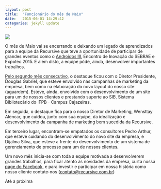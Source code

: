 ```yaml
---
layout: post
title:  "Funcionário do mês de Maio"
date:   2015-06-01 14:29:42
categories: jekyll update
---
```


<img src="{{ site.absolute_url }}/images/posts/funcmesmaio.png">

O mês de Maio vai se encerrando e deixando um legado de aprendizados para a equipe da Recursive que teve a oportunidade de participar de grandes eventos como o [Androidos III][androidos], Encontro de Inovação do SEBRAE e Expotec 2015. E além disto, a equipe pôde, ainda, desenvolver importantes trabalhos. 

[Pelo segundo mês consecutivo][funcmesabril], o destaque ficou com o Diretor Presidente, Douglas Gabriel, que esteve envolvido nas campanhas de marketing da empresa, bem como na elaboração do novo layout do nosso site (aguardem). Esteve, ainda, envolvido com o desenvolvimento de um site para um de nossos clientes e prestando suporte ao SIB, Sistema Bibliotecário do IFPB - Campus Cajazeiras.

Em seguida, o destaque fica para o nosso Diretor de Marketing, Wensttay Alencar, que cuidou, junto com sua equipe, da idealização e desenvolvimento da campanha de marketing bem sucedida da Recursive.

Em terceiro lugar, encontram-se empatados os consultores Pedro Arthur, que esteve cuidando do desenvolvimento do novo site da empresa, e Dijalma Silva, que esteve a frente do desenvolvimento de um sistema de gerenciamento de processo para um de nossos clientes.

Um novo mês inicia-se com toda a equipe motivada a desenvolverem grandes trabalhos, para ficar atento às novidades da empresa, curta nossa [page do Facebook][page], e para investir e participar em nossa história como nosso cliente contate-nos (contato@recursive.com.br)

Até a próxima

[page]:https://www.facebook.com/recursivejunior
[androidos]:http://recursivejr.github.io/jekyll/update/2015/05/11/Equipe-Recursive-no-Androidos.html
[funcmesabril]:http://recursivejr.github.io/jekyll/update/2015/05/02/Funcionario-do-mes-de-abril.html
